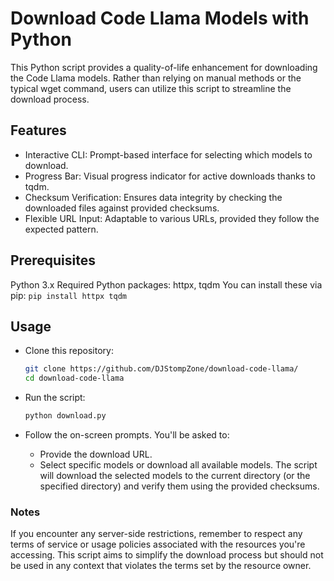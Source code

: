 # Download Code Llama Models with Python
This Python script provides a quality-of-life enhancement for downloading the Code Llama models. Rather than relying on manual methods or the typical wget command, users can utilize this script to streamline the download process.


## Features
- Interactive CLI: Prompt-based interface for selecting which models to download.
- Progress Bar: Visual progress indicator for active downloads thanks to tqdm.
- Checksum Verification: Ensures data integrity by checking the downloaded files against provided checksums.
- Flexible URL Input: Adaptable to various URLs, provided they follow the expected pattern.


## Prerequisites
Python 3.x
Required Python packages: httpx, tqdm
You can install these via pip:
```pip install httpx tqdm```


## Usage
- Clone this repository:
  ```bash
  git clone https://github.com/DJStompZone/download-code-llama/
  cd download-code-llama
  ```

- Run the script:
  ```bash
  python download.py
  ```

- Follow the on-screen prompts. You'll be asked to:

  - Provide the download URL.
  - Select specific models or download all available models.
  The script will download the selected models to the current directory (or the specified directory) and verify them using the provided checksums.

### Notes
If you encounter any server-side restrictions, remember to respect any terms of service or usage policies associated with the resources you're accessing. This script aims to simplify the download process but should not be used in any context that violates the terms set by the resource owner.

